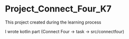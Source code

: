 # Project_Connect_Four_K7
This project created during the learning process

I wrote kotlin part 
(Connect Four -> task -> src/connectfour)



